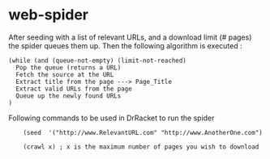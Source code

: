 # web-spider
After seeding with a list of relevant URLs, and a download limit (# pages) the spider queues them up. Then the following algorithm is executed :

    (while (and (queue-not-empty) (limit-not-reached)
      Pop the queue (returns a URL)
      Fetch the source at the URL
      Extract title from the page ---> Page_Title
      Extract valid URLs from the page
      Queue up the newly found URLs
    )

Following commands to be used in DrRacket to run the spider

        (seed  '("http://www.RelevantURL.com" "http://www.AnotherOne.com")

        (crawl x) ; x is the maximum number of pages you wish to download
